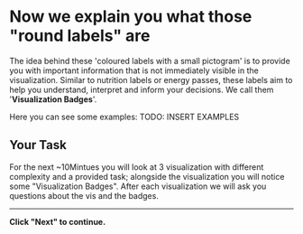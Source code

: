 
# Now we explain you what those "round labels" are

The idea behind these 'coloured labels with a small pictogram' is to provide you with important information that is not immediately visible in the visualization. Similar to nutrition labels or energy passes, these labels aim to help you understand, interpret and inform your decisions. We call them '**Visualization Badges**'.

Here you can see some examples:
  TODO: INSERT EXAMPLES

## Your Task
For the next ~10Mintues you will look at 3 visualization with different complexity and a provided task; alongside the visualization you will notice some "Visualization Badges". After each visualization we will ask you questions about the vis and the badges. 


---

**Click "Next" to continue.** 
